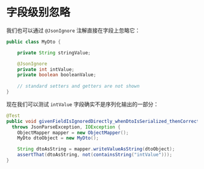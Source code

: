 # 字段级别忽略

我们也可以通过 `@JsonIgnore` 注解直接在字段上忽略它：

```java
public class MyDto {

    private String stringValue;

    @JsonIgnore
    private int intValue;
    private boolean booleanValue;
    
    // standard setters and getters are not shown
}
```

现在我们可以测试 `intValue` 字段确实不是序列化输出的一部分：

```java
@Test
public void givenFieldIsIgnoredDirectly_whenDtoIsSerialized_thenCorrect()
  throws JsonParseException, IOException {
    ObjectMapper mapper = new ObjectMapper();
    MyDto dtoObject = new MyDto();

    String dtoAsString = mapper.writeValueAsString(dtoObject);
    assertThat(dtoAsString, not(containsString("intValue")));
}

```

